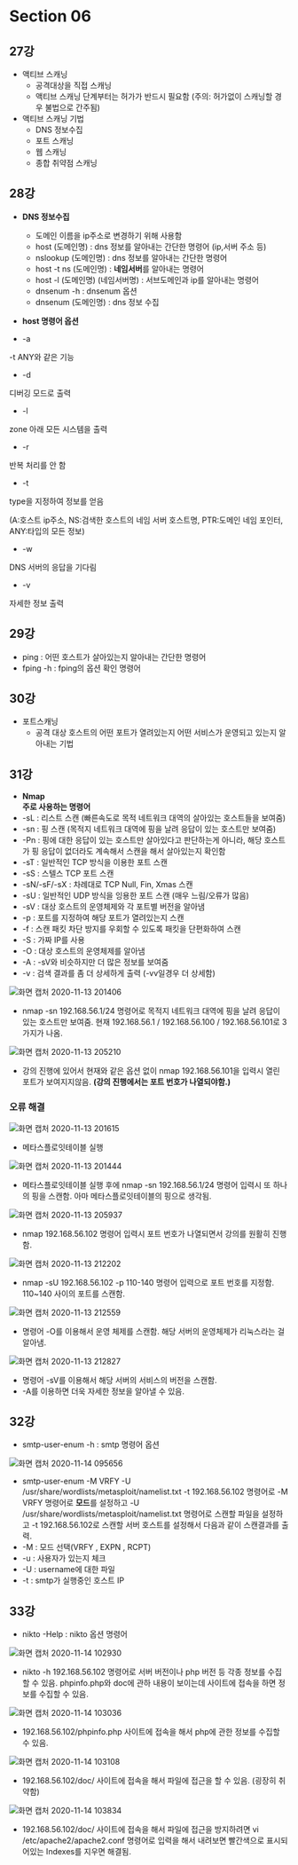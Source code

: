 # Section 06
## 27강
- 액티브 스캐닝
    - 공격대상을 직접 스캐닝
    - 액티브 스캐닝 단계부터는 허가가 반드시 필요함 (주의: 허가없이 스캐닝할 경우 불법으로 간주됨)
- 액티브 스캐닝 기법
    - DNS 정보수집
    - 포트 스캐닝
    - 웹 스캐닝
    - 종합 취약점 스캐닝
## 28강
- **DNS 정보수집**
    - 도메인 이름을 ip주소로 변경하기 위해 사용함
    - host (도메인명) : dns 정보를 알아내는 간단한 명령어 (ip,서버 주소 등)
    - nslookup (도메인명) : dns 정보를 알아내는 간단한 명령어
    - host -t ns (도메인명) : **네임서버**를 알아내는 명령어
    - host -l (도메인명) (네임서버명) : 서브도메인과 ip를 알아내는 명령어
    - dnsenum -h : dnsenum 옵션
    - dnsenum (도메인명) : dns 정보 수집
- **host 명령어 옵션**

 - -a

 -t ANY와 같은 기능

 -  -d

 디버깅 모드로 출력

 - -l

 zone 아래 모든 시스템을 출력

 - -r

 반복 처리를 안 함

 - -t

 type을 지정하여 정보를 얻음

 (A:호스트 ip주소, NS:검색한 호스트의 네임 서버 호스트명, PTR:도메인 네임 포인터, ANY:타입의 모든 정보)

 - -w

 DNS 서버의 응답을 기다림

 - -v

 자세한 정보 출력
## 29강
- ping : 어떤 호스트가 살아있는지 알아내는 간단한 명령어
- fping -h : fping의 옵션 확인 명령어
## 30강
- 포트스캐닝
    - 공격 대상 호스트의 어떤 포트가 열려있는지 어떤 서비스가 운영되고 있는지 알아내는 기법
## 31강
- **Nmap**</br>
**주로 사용하는 명령어**
- -sL : 리스트 스캔 (빠른속도로 목적 네트워크 대역의 살아있는 호스트들을 보여줌)
- -sn : 핑 스캔 (목적지 네트워크 대역에 핑을 날려 응답이 있는 호스트만 보여줌)
- -Pn : 핑에 대한 응답이 있는 호스트만 살아있다고 판단하는게 아니라, 해당 호스트가 핑 응답이 없더라도 계속해서 스캔을 해서 살아있는지 확인함
- -sT : 일반적인 TCP 방식을 이용한 포트 스캔
- -sS : 스텔스 TCP 포트 스캔
- -sN/-sF/-sX : 차례대로 TCP Null, Fin, Xmas 스캔
- -sU : 일반적인 UDP 방식을 잉용한 포트 스캔 (매우 느림/오류가 많음)
- -sV : 대상 호스트의 운영체제와 각 포트별 버전을 알아냄
- -p : 포트를 지정하여 해당 포트가 열려있는지 스캔
- -f : 스캔 패킷 차단 방지를 우회할 수 있도록 패킷을 단편화하여 스캔
- -S : 가짜 IP를 사용
- -O : 대상 호스트의 운영체제를 알아냄
- -A : -sV와 비슷하지만 더 많은 정보를 보여줌
- -v : 검색 결과를 좀 더 상세하게 출력 (-vv일경우 더 상세함)

![화면 캡처 2020-11-13 201406](https://user-images.githubusercontent.com/64259087/99069216-4a5eb980-25f1-11eb-9c08-6b17a90586eb.png)
- nmap -sn 192.168.56.1/24 명령어로 목적지 네트워크 대역에 핑을 날려 응답이 있는 호스트만 보여줌. 현재 192.168.56.1 / 192.168.56.100 / 192.168.56.101로 3가지가 나옴.</br>

![화면 캡처 2020-11-13 205210](https://user-images.githubusercontent.com/64259087/99069675-2bacf280-25f2-11eb-9ff4-b9ca17e1f26e.png)
- 강의 진행에 있어서 현재와 같은 옵션 없이 nmap 192.168.56.101을 입력시 열린 포트가 보여지지않음. **(강의 진행에서는 포트 번호가 나열되야함.)**

### 오류 해결

![화면 캡처 2020-11-13 201615](https://user-images.githubusercontent.com/64259087/99069882-89d9d580-25f2-11eb-9efb-4650108c32f7.png)
- 메타스플로잇테이블 실행

![화면 캡처 2020-11-13 201444](https://user-images.githubusercontent.com/64259087/99069923-9f4eff80-25f2-11eb-80c2-3df7991f7444.png)
- 메타스플로잇테이블 실행 후에 nmap -sn 192.168.56.1/24 명령어 입력시 또 하나의 핑을 스캔함. 아마 메타스플로잇테이블의 핑으로 생각됨.

![화면 캡처 2020-11-13 205937](https://user-images.githubusercontent.com/64259087/99070224-2c925400-25f3-11eb-8d94-664df098b67c.png)
- nmap 192.168.56.102 명령어 입력시 포트 번호가 나열되면서 강의를 원활히 진행함.

![화면 캡처 2020-11-13 212202](https://user-images.githubusercontent.com/64259087/99071887-5436eb80-25f6-11eb-888c-1ac401cb1baf.png)
- nmap -sU 192.168.56.102 -p 110-140 명령어 입력으로 포트 번호를 지정함. 110~140 사이의 포트를 스캔함.

![화면 캡처 2020-11-13 212559](https://user-images.githubusercontent.com/64259087/99072168-d7f0d800-25f6-11eb-9c5f-200a8bf84e79.png)
- 명령어 -O를 이용해서 운영 체제를 스캔함. 해당 서버의 운영체제가 리눅스라는 걸 알아냄.

![화면 캡처 2020-11-13 212827](https://user-images.githubusercontent.com/64259087/99072341-3027da00-25f7-11eb-8cfc-cb4c5dbdb70d.png)
- 명령어 -sV를 이용해서 해당 서버의 서비스의 버전을 스캔함.
- -A를 이용하면 더욱 자세한 정보을 알아낼 수 있음.

## 32강
- smtp-user-enum -h : smtp 명령어 옵션

![화면 캡처 2020-11-14 095656](https://user-images.githubusercontent.com/64259087/99134161-fd65fc00-265f-11eb-8e3e-a2ced220948f.png)
- smtp-user-enum -M VRFY -U /usr/share/wordlists/metasploit/namelist.txt -t 192.168.56.102 명령어로 -M VRFY 명령어로 **모드**를 설정하고 -U /usr/share/wordlists/metasploit/namelist.txt 명령어로 스캔할 파일을 설정하고 -t 192.168.56.102로 스캔할 서버 호스트를 설정해서 다음과 같이 스캔결과를 출력.
- -M	: 모드 선택(VRFY , EXPN , RCPT)
- -u	: 사용자가 있는지 체크
- -U	: username에 대한 파일
- -t	: smtp가 실행중인 호스트 IP

## 33강
- nikto -Help : nikto 옵션 명령어

![화면 캡처 2020-11-14 102930](https://user-images.githubusercontent.com/64259087/99135204-9139c700-2664-11eb-9a69-839a266477e2.png)
- nikto -h 192.168.56.102 명령어로 서버 버전이나 php 버전 등 각종 정보를 수집할 수 있음. phpinfo.php와 doc에 관하 내용이 보이는데 사이트에 접속을 하면 정보를 수집할 수 있음.

![화면 캡처 2020-11-14 103036](https://user-images.githubusercontent.com/64259087/99135270-deb63400-2664-11eb-97f3-7f789fb2c2df.png)
- 192.168.56.102/phpinfo.php 사이트에 접속을 해서 php에 관한 정보를 수집할 수 있음.

![화면 캡처 2020-11-14 103108](https://user-images.githubusercontent.com/64259087/99135354-2f2d9180-2665-11eb-9098-7c3180d157df.png)
- 192.168.56.102/doc/ 사이트에 접속을 해서 파일에 접근을 할 수 있음. (굉장히 취약함)

![화면 캡처 2020-11-14 103834](https://user-images.githubusercontent.com/64259087/99135430-921f2880-2665-11eb-96e0-e72748787bbd.png)
- 192.168.56.102/doc/ 사이트에 접속을 해서 파일에 접근을 방지하려면 vi /etc/apache2/apache2.conf 명령어로 입력을 해서 내려보면 빨간색으로 표시되어있는 Indexes를 지우면 해결됨.




